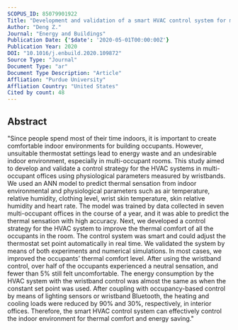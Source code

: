 ```yaml
---
SCOPUS_ID: 85079901922
Title: "Development and validation of a smart HVAC control system for multi-occupant offices by using occupants’ physiological signals from wristband"
Author: "Deng Z."
Journal: "Energy and Buildings"
Publication Date: {'$date': '2020-05-01T00:00:00Z'}
Publication Year: 2020
DOI: "10.1016/j.enbuild.2020.109872"
Source Type: "Journal"
Document Type: "ar"
Document Type Description: "Article"
Affliation: "Purdue University"
Affliation Country: "United States"
Cited by count: 48
---
```


## Abstract
"Since people spend most of their time indoors, it is important to create comfortable indoor environments for building occupants. However, unsuitable thermostat settings lead to energy waste and an undesirable indoor environment, especially in multi-occupant rooms. This study aimed to develop and validate a control strategy for the HVAC systems in multi-occupant offices using physiological parameters measured by wristbands. We used an ANN model to predict thermal sensation from indoor environmental and physiological parameters such as air temperature, relative humidity, clothing level, wrist skin temperature, skin relative humidity and heart rate. The model was trained by data collected in seven multi-occupant offices in the course of a year, and it was able to predict the thermal sensation with high accuracy. Next, we developed a control strategy for the HVAC system to improve the thermal comfort of all the occupants in the room. The control system was smart and could adjust the thermostat set point automatically in real time. We validated the system by means of both experiments and numerical simulations. In most cases, we improved the occupants’ thermal comfort level. After using the wristband control, over half of the occupants experienced a neutral sensation, and fewer than 5% still felt uncomfortable. The energy consumption by the HVAC system with the wristband control was almost the same as when the constant set point was used. After coupling with occupancy-based control by means of lighting sensors or wristband Bluetooth, the heating and cooling loads were reduced by 90% and 30%, respectively, in interior offices. Therefore, the smart HVAC control system can effectively control the indoor environment for thermal comfort and energy saving."
